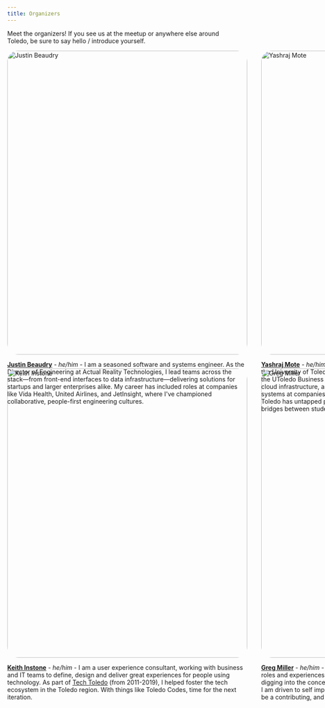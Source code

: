 ```yaml
---
title: Organizers
---
```


Meet the organizers! If you see us at the meetup or anywhere else around Toledo, be sure to say hello / introduce yourself.

<div class="organizers">
  <div class="organizer">
    <img alt="Justin Beaudry" src="/images/justin.jpeg">
    <p>
      <span class="organizer-name"><a href="https://beaudry.dev" target="_blank" rel="noopener noreferrer">Justin Beaudry</a></span> - <span class="pronouns">he/him</span> - I am a seasoned software and systems engineer. As the Director of Engineering at Actual Reality Technologies, I lead teams across the stack—from front-end interfaces to data infrastructure—delivering solutions for startups and larger enterprises alike. My career has included roles at companies like Vida Health, United Airlines, and JetInsight, where I've championed collaborative, people-first engineering cultures.
    </p>
  </div>

  <div class="organizer">
    <img alt="Yashraj Mote" src="/images/yash.jpeg">
    <p>
      <span class="organizer-name"><a href="https://www.linkedin.com/in/yashrajmote/" target="_blank">Yashraj Mote</a></span> - <span class="pronouns">he/him</span> - I'm a recent Computer Science Engineering graduate from the University of Toledo and currently working on an early-stage startup through the UToledo Business Incubator. My work spans full-stack development, AI/ML, cloud infrastructure, and DevOps — and I've had the chance to build production systems at companies like Crown Equipment and Abhitech Energycon. I believe Toledo has untapped potential as a tech hub, and I'm passionate about building bridges between students and the local tech ecosystem.
    </p>
  </div>

   <div class="organizer">
    <img alt="Keith Instone" src="/images/keith.png">
    <p>
      <span class="organizer-name"><a href="https://dexterityux.com/" target="_blank" rel="noopener noreferrer">Keith Instone</a></span> - <span class="pronouns">he/him</span> - I am a user experience consultant, working with business and IT teams to define, design and deliver great experiences for people using technology. As part of <a href="https://techtoledo.com/" target="_blank" rel="noopener noreferrer">Tech Toledo</a> (from 2011-2019), I helped foster the tech ecosystem in the Toledo region. With things like Toledo Codes, time for the next iteration.
    </p>
  </div>

  <div class="organizer">
    <img alt="Greg Miller" src="/images/greg.jpeg">
    <p>
      <span class="organizer-name"><a href="https://gregmiller.io/" target="_blank" rel="noopener noreferrer">Greg Miller</a></span> - <span class="pronouns">he/him</span> - Over the years my role has shifted to include a variety of roles and experiences. My emphasis is on a web site's front-end and enjoys digging into the concept, visual design, user experience, and product development. I am driven to self improvement, challenging to grow and build skills. I work hard to be a contributing, and self-managing team partner.
    </p>
  </div>
</div>

<style>
  .organizers {
    display: grid;
    grid-template-columns: 1fr 1fr;
    gap: 2rem;
  }

  .organizer img {
    border-radius: 25px;
    width: 100%;
    aspect-ratio: 1 / 1;
    object-fit: cover;
  }

  .organizer-name {
    font-weight: bold;
  }

  .pronouns {
    font-style: italic;
  }

  @media (max-width: 600px) {
    .organizers {
      grid-template-columns: 1fr;
    }

    html .organizer {
      border-bottom: 2px solid black;
    }

    html.dark .organizer {
      border-bottom: 2px solid #DFDFD7;
    }
  }
</style>
